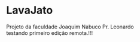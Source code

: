 # LavaJato
Projeto da faculdade Joaquim Nabuco Pr. Leonardo
<br>
testando primeiro edição remota.!!!
